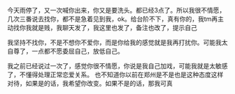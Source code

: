 今天雨停了，又一次喊你出来，你又是要洗头。都已经3点了。所以我很不情愿，几次三番说去找你，都不是急着见到我，ok。给台阶不下，真有你的，我tm再主动找你我就是贱，我聊天发了，我这里也发了，备注也改了，提示自己


我坚持不找你，不是不想你不爱你，而是你给我的感觉就是我再打扰你。可能我太自尊了，一点都不愿委屈自己，放低自己。

我之前已经说过一次了，感觉你很不情愿，你说是我自己加戏，可能我就是太敏感了，不懂得处理正常恋爱关系。
也不知道你以前在郑州是不是也是这种态度这样对待，如果是的话，我希望你改变。如果不是的话，那我可真
